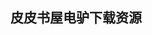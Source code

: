 ## 皮皮书屋电驴下载资源 

[面向模式的软件体系结构, 卷2.pdf]: (ed2k://|file|%E9%9D%A2%E5%90%91%E6%A8%A1%E5%BC%8F%E7%9A%84%E8%BD%AF%E4%BB%B6%E4%BD%93%E7%B3%BB%E7%BB%93%E6%9E%84%2C%20%E5%8D%B72.pdf|26214249|487a467c21ba5cb0e186b454bcc98b14|h=7sy5ukburionfcxbj62yrgtt7bbftsah|/)

[面向模式的软件体系结构，卷 3.pdf]: (ed2k://|file|%E9%9D%A2%E5%90%91%E6%A8%A1%E5%BC%8F%E7%9A%84%E8%BD%AF%E4%BB%B6%E4%BD%93%E7%B3%BB%E7%BB%93%E6%9E%84%EF%BC%8C%E5%8D%B7%203.pdf|18194190|31ba9c680d23ba16e12bb0f4dc1caa07|h=xhwub6zoedahco4eicmrz7ucbxxfiyvg|/)

[Pattern-Oriented Software Architecture Volume 4.pdf]: (ed2k://|file|Pattern-Oriented%20Software%20Architecture%20Volume%204.pdf|5471855|152d0e8532da39d118286ff5254a438a|h=np3bwjmp4asxbzntbqq5huzee6h4n2i3|/)

[Cisco Routers for the Small Business_ A Practical Guide for IT Professionals.pdf]: (ed2k://|file|Cisco%20Routers%20for%20the%20Small%20Business_%20A%20Practical%20Guide%20for%20IT%20Professionals.pdf|1691035|7fda382626c9e618b34ad1ee5df0f155|h=yyrz3h4zjjshhfz3ss47xucpbqnnfyt3|/)

[Asynchronous Android.pdf]: (ed2k://|file|Asynchronous%20Android.pdf|1469139|55340531b7a3f2208838659baf070249|h=ckdxqqgjynil45pcsiezpaxwwy7slkzx|/)

[Advanced Programming in the UNIX Environment, 2nd Edition.chm]: (ed2k://|file|Advanced%20Programming%20in%20the%20UNIX%20Environment%2C%202nd%20Edition.chm|3369501|49ea20fde198bdd55ecb4c514e73c23c|h=4zxs6w6fpyxjfyehnrowhprwxq4ffgmh|/)

[Hacking Exposed, Sixth Edition_ Network Security SecretsAnd Solutions.pdf]: (ed2k://|file|Hacking%20Exposed%2C%20Sixth%20Edition_%20Network%20Security%20SecretsAnd%20Solutions.pdf|15567368|94f6797f9e17f20a3668e4fd766ef59c|h=4wzkod66llnqfvmmcgzsbsek5h5744yp|/)

[Programming Visual C++  5th Edition.chm]: (ed2k://|file|Programming%20Visual%20C%2B%2B%20%205th%20Edition.chm|7827686|a252249295dcaa32a88c727432ddb92f|h=s6xbbbrjq4qukq6euzu7hwq4q2yartlu|/)

[FPGA Prototyping By Verilog Examples.pdf]: (ed2k://|file|FPGA%20Prototyping%20By%20Verilog%20Examples.pdf|22605555|415e47334c15b4699d6350b8d924029c|h=p75aeapn4kprupuj4fajcueafsupq2uk|/)

[Oracle Self-Service Applications.pdf]: (ed2k://|file|Oracle%20Self-Service%20Applications.pdf|11431113|6f58fd47460f35cd13d547e00955f0ea|h=6qsxq7ce7tdqvjm43dppcjpwxemnzhui|/)

[Refactoring Databases_ Evolutionary Database Design.chm]: (ed2k://|file|Refactoring%20Databases_%20Evolutionary%20Database%20Design.chm|3367978|c06a069b89a228ade4fb8c90515a0974|h=h5xmaqa4dmzqwtgzues62vq24aasscro|/)

[Java技术教程(基础篇).pdf]: (ed2k://|file|Java%E6%8A%80%E6%9C%AF%E6%95%99%E7%A8%8B%28%E5%9F%BA%E7%A1%80%E7%AF%87%29.pdf|19590792|9b3f8f4ee782f132bfa43c6f1fe686c7|h=bp2nqe2yjdgf7bldtihbjj66h4edw4xl|/)

[Enterprise Java Programming with IBM WebSphere, 2nd Edition.chm]: (ed2k://|file|Enterprise%20Java%20Programming%20with%20IBM%20WebSphere%2C%202nd%20Edition.chm|11120858|bd05146d2d9d14f97f6391a4d2776165|h=cfxxgfuhsh22udnznlk57kqfrrwtiuwc|/)

[Multiple View Geometry in Computer Vision (2nd Edition).pdf]: (ed2k://|file|Multiple%20View%20Geometry%20in%20Computer%20Vision%20%282nd%20Edition%29.pdf|10741787|405ec776d594c726839911bf4cbe6512|h=rzt7onqwz5cx2gkxrmlca5cxhckla6e6|/)

[Agile Marketing.pdf]: (ed2k://|file|Agile%20Marketing.pdf|11894511|004070b8c0d9e990bf1c72e29f06caba|h=qzdjnolytbys7rx2mhbh7zxp7zsj5qn2|/)

[逻辑学导论.pdf]: (ed2k://|file|%E9%80%BB%E8%BE%91%E5%AD%A6%E5%AF%BC%E8%AE%BA.pdf|47574357|556c715bb6bc41b43ac09a351d029420|h=bcwd5rclqba4qymut4aiekglplreyxe7|/)

[SWT_JFace in Action.pdf]: (ed2k://|file|SWT_JFace%20in%20Action.pdf|5497886|c26523bd76fee1e98311e62fb04fba4c|h=ylsx7p7vknhrmsythpt23l6mtc7qmvm7|/)

[计算机软件测试(原书第二版).pdf]: (ed2k://|file|%E8%AE%A1%E7%AE%97%E6%9C%BA%E8%BD%AF%E4%BB%B6%E6%B5%8B%E8%AF%95%28%E5%8E%9F%E4%B9%A6%E7%AC%AC%E4%BA%8C%E7%89%88%29.pdf|48017880|df8cac78e49533178a1a6c312ddb5ea6|h=4ezk6d7n3psgpnd4zr55xzs5pg3dum3c|/)

[Implementing Cisco Unified Communications Manager, Part 2 (CIPT2).pdf]: (ed2k://|file|Implementing%20Cisco%20Unified%20Communications%20Manager%2C%20Part%202%20%28CIPT2%29.pdf|10828849|d4b96405f2549750c41619939592462a|h=tamjvrbwaxpi2py6qil3yia56k3v4skl|/)

[UNIX(R) Systems for Modern Architectures.pdf]: (ed2k://|file|UNIX%28R%29%20Systems%20for%20Modern%20Architectures.pdf|28390894|206b1873497b32d94dda0cad9c451226|h=lenz6o553jm5eralvdviuoiqsttdttih|/)

[C标准库.pdf]: (ed2k://|file|C%E6%A0%87%E5%87%86%E5%BA%93.pdf|36282320|3b92e798b6e68a9e03345f7b58eb2e0a|h=yb5jotfbe5ef4vaaegkkmpshecyez3sd|/)

[登上Google之巅.pdf]: (ed2k://|file|%E7%99%BB%E4%B8%8AGoogle%E4%B9%8B%E5%B7%85.pdf|19348962|bedde7a37305e4df8d542b80803af741|h=7yzammgdeay37lzoygdwz2anknuemtpo|/)

[Ajax For Dummies.pdf]: (ed2k://|file|Ajax%20For%20Dummies.pdf|8359388|a13c649aa17261e8c519e2c3369f6715|h=spdv4o7fig6s54fsi3lfmjjmkt5cpqug|/)

[Head First Software Development.pdf]: (ed2k://|file|Head%20First%20Software%20Development.pdf|45456728|c52b9f681a2a445daa7f9770b1e17054|h=xmgz5vhue5u53p6izc2qbrarkn756stf|/)

[可爱的Python.pdf]: (ed2k://|file|%E5%8F%AF%E7%88%B1%E7%9A%84Python.pdf|7358954|db270aa6dcd13817683514d9074def0d|h=uhrnyv5he45tkdd3rqjeefa4zipsk5dq|/)

[The Art of Thinking Clearly.pdf]: (ed2k://|file|The%20Art%20of%20Thinking%20Clearly.pdf|1025142|0ffe2bae285fd6c7b6e34ea17f8d7ab4|h=f2xf5cq4fhrodkhtsg4sjqfzigihqobm|/)

[Programming Interactivity.pdf]: (ed2k://|file|Programming%20Interactivity.pdf|10361107|5a83bf505641c0b9e1f4a1f6ae4ae406|h=5u37f4kzbk3p7k4bjzbaktm45v72lcy4|/)

[Microsoft Windows Workflow Foundation 4.0 Cookbook.pdf]: (ed2k://|file|Microsoft%20Windows%20Workflow%20Foundation%204.0%20Cookbook.pdf|12578146|564c1e2caea0f7ed513a482ee712faba|h=6o5q2afv4fuv2w3qw2pvt7lphkwzybzg|/)

[Grails 2.pdf]: (ed2k://|file|Grails%202.pdf|13814110|10432def1d5fca713368a2f88c7d4a3a|h=mnl7wgrmywslicsqj44mihosxm63odjm|/)

[C语言接口与实现(人邮版ZIP卷2).pdf]: (ed2k://|file|C%E8%AF%AD%E8%A8%80%E6%8E%A5%E5%8F%A3%E4%B8%8E%E5%AE%9E%E7%8E%B0%28%E4%BA%BA%E9%82%AE%E7%89%88ZIP%E5%8D%B72%29.pdf|36921863|5ff10cb663130de3199e5c24ee9a544a|h=lpsr2tcci3iqakr4g2alcihlwpzk3nr7|/)

[Computational Complexity_ A Modern Approach.pdf]: (ed2k://|file|Computational%20Complexity_%20A%20Modern%20Approach.pdf|4783782|61f27fec5535f44eeadd60075d3d5bf8|h=j3gtlrfwkeisnln5dkigvbfpf6n4rwip|/)

[GNU Emacs Lisp 编程入门.pdf]: (ed2k://|file|GNU%20Emacs%20Lisp%20%E7%BC%96%E7%A8%8B%E5%85%A5%E9%97%A8.pdf|7385879|64cba9e2f0029a9335dc8b236952f679|h=m5zmwbsd6ape7br3ldvr42rcdh3olikm|/)

[Droids Made Simple_ For the Droid, Droid X, Droid 2, and Droid 2 Global.pdf]: (ed2k://|file|Droids%20Made%20Simple_%20For%20the%20Droid%2C%20Droid%20X%2C%20Droid%202%2C%20and%20Droid%202%20Global.pdf|46428783|9aef08c6b0ee74b571694566f4ee6a9d|h=qw5zw6flfnxpuen7lnkxxj2hha47ctau|/)

[Sencha Touch 2 Mobile JavaScript Framework.pdf]: (ed2k://|file|Sencha%20Touch%202%20Mobile%20JavaScript%20Framework.pdf|6435534|8d3a14455353706fa7ee6dd3f06ff006|h=3qtt7h6udr6ag2yrtfdnks6nkuvylzpv|/)

[BlackBerry for Work_ Productivity for Professionals.pdf]: (ed2k://|file|BlackBerry%20for%20Work_%20Productivity%20for%20Professionals.pdf|17403334|c0dbbcc07e2a622ff66596120d25741d|h=fbf5j46af2n5qwv3qyh6e4qbtjwm2apr|/)

[悟透Javascript（非完整版）.pdf]: (ed2k://|file|%E6%82%9F%E9%80%8FJavascript%EF%BC%88%E9%9D%9E%E5%AE%8C%E6%95%B4%E7%89%88%EF%BC%89.pdf|255774|f8c185f1241f0d202ba05d7e0e012fe8|h=eatbsapw4h34qrx35hxzqo2szkgeppvo|/)

[Memory as a Programming Concept in C and C++.chm]: (ed2k://|file|Memory%20as%20a%20Programming%20Concept%20in%20C%20and%20C%2B%2B.chm|3212150|4aac684eb4437e677fd66926df75b200|h=n4agac6uxuupqatiowr3fxji3nfy4q4p|/)

[Start Small, Stay Small.pdf]: (ed2k://|file|Start%20Small%2C%20Stay%20Small.pdf|2154314|419883fdc7b940fbf5dcfadc4dbaecf6|h=ps3e23oyy2klyv3mejozonh3z2pd7tlg|/)

[Java并发编程实战.pdf]: (ed2k://|file|Java%E5%B9%B6%E5%8F%91%E7%BC%96%E7%A8%8B%E5%AE%9E%E6%88%98.pdf|9285432|5896c3e3f7cacad604b39dcea9d8fd42|h=cgj6isdsukba4yctap7euxj63jdjwggs|/)

[JavaFX Special Effects.pdf]: (ed2k://|file|JavaFX%20Special%20Effects.pdf|3918115|aa89ae8003e680b31804ed3c7c6e756d|h=zpfnc36zer3x2i6iedcdb5qi4v4ibon6|/)

[ANALYZING THE SOCIAL WEB.pdf]: (ed2k://|file|ANALYZING%20THE%20SOCIAL%20WEB.pdf|11388834|eb53cca8833f0d6d3ddc184897e84487|h=x32suzjk3h4ofzuux3eturv43bv2ytsm|/)

[Head First Servlets and JSP_ Passing the Sun Certified Web Component Developer Exam, 2nd Edition.pdf]: (ed2k://|file|Head%20First%20Servlets%20and%20JSP_%20Passing%20the%20Sun%20Certified%20Web%20Component%20Developer%20Exam%2C%202nd%20Edition.pdf|66827811|6311c22e7c12604cd000493f81b3c68b|h=higeo7maqiarwlwpo3choejgjvkgvxss|/)

[Test Driven Development for Embedded C.pdf]: (ed2k://|file|Test%20Driven%20Development%20for%20Embedded%20C.pdf|8211456|a308d0127e0077008c1468f672f21367|h=euqqp563rjtxgysqvugqlv2iilnny4ss|/)

[JavaScript Patterns.pdf]: (ed2k://|file|JavaScript%20Patterns.pdf|3732015|fb7e07b01cdbc159a08f8576d86ab889|h=55yueq2gukghdkzppcir2gmacnih6clp|/)

[Introduction to Java Programming.pdf]: (ed2k://|file|Introduction%20to%20Java%20Programming.pdf|20700815|ef7500b4674626347149a7dd57d19640|h=hyhzvge6aljom5degxtr4pb5nmukzqg3|/)

[Effective C++ Second Verson.zip]: (ed2k://|file|Effective%20C%2B%2B%20Second%20Verson.zip|11067398|f9bb675eb27ba5a546f7969c6a36db92|h=l2xvdrhir4vuwqkeitzuxwetppgshymd|/)

[C++ Builder 6 Developer’s Guide.pdf]: (ed2k://|file|C%2B%2B%20Builder%206%20Developer%E2%80%99s%20Guide.pdf|4930363|f228562addca07623dcd402e7b6fcd51|h=ylxbawwmd45gybvx4vcpq26ajxnztpda|/)

[Python Essential Reference (4th Edition).pdf]: (ed2k://|file|Python%20Essential%20Reference%20%284th%20Edition%29.pdf|4287633|9dd303494ebf8bed6309683c15d9af5c|h=3smyidm2tb5j2vkvbr6frjh7j7hauzqr|/)

[WordPress Theme Development Beginner’s Guide, Third Edition.pdf]: (ed2k://|file|WordPress%20Theme%20Development%20Beginner%E2%80%99s%20Guide%2C%20Third%20Edition.pdf|19707102|6afba93275545d52f451de559664d32d|h=b3lbqjstxmadezkulofccnxaknn7d255|/)

[Google Android开发入门与实战.pdf]: (ed2k://|file|Google%20Android%E5%BC%80%E5%8F%91%E5%85%A5%E9%97%A8%E4%B8%8E%E5%AE%9E%E6%88%98.pdf|40603183|09693cb71124ff8207933d057121936a|h=ujsoodrjljxgzvj3vaion4dqp5bewmej|/)

[Fundamentals of Multicore Software Development.pdf]: (ed2k://|file|Fundamentals%20of%20Multicore%20Software%20Development.pdf|4333616|4673434b41182c58bc808bfefc425d02|h=fl6rkc4j7bd7xpyzhtmigzzhdccqulyf|/)

[Computer Vision Systems.pdf]: (ed2k://|file|Computer%20Vision%20Systems.pdf|6893026|e931403acc56f27ff68ad3a352d62044|h=qffo24xbzom2g6yrcgsmtoobbjt3ncj5|/)

[Windows Server 2008 Portable Command Guide_ MCTS 70-640, 70-642, 70-643, and MCITP 70-646, 70-647.pdf]: (ed2k://|file|Windows%20Server%202008%20Portable%20Command%20Guide_%20MCTS%2070-640%2C%2070-642%2C%2070-643%2C%20and%20MCITP%2070-646%2C%2070-647.pdf|10857641|586be62a19607f399da50b0b422276eb|h=lpq74r7jg5oezwj6zfl5dwondlihryft|/)

[Access 2007 VBA Bible_ For Data-Centric Microsoft Office Applications.pdf]: (ed2k://|file|Access%202007%20VBA%20Bible_%20For%20Data-Centric%20Microsoft%20Office%20Applications.pdf|24480432|06a23bd1489bc84ff4818c59ed4f0912|h=woiawceccmntcehnylparxzgyfrkehhy|/)

[Real-Time Shadows.pdf]: (ed2k://|file|Real-Time%20Shadows.pdf|49295661|d3292c2f5512c9d68b84793e19e21d53|h=fcwmgnqdjiyzfsvwn7rwg3hf2p6ugyxa|/)

[C++多核高级编程（中文高清扫描8-10章）.pdf]: (ed2k://|file|C%2B%2B%E5%A4%9A%E6%A0%B8%E9%AB%98%E7%BA%A7%E7%BC%96%E7%A8%8B%EF%BC%88%E4%B8%AD%E6%96%87%E9%AB%98%E6%B8%85%E6%89%AB%E6%8F%8F8-10%E7%AB%A0%EF%BC%89.pdf|28625150|8322b4dbcebd944879ea843f123a4be0|h=w66wzndrjmbmkjxyhbrqn5fkqvy3o6z6|/)

[Applied Cryptography_ Second Edition.pdf]: (ed2k://|file|Applied%20Cryptography_%20Second%20Edition.pdf|2909002|8268784550de7df0b0e5e6dc0817ba61|h=xszfhtqctegn24w3qoj2qwogzn4cy4zu|/)

[C# for Java Developers.chm]: (ed2k://|file|C%23%20for%20Java%20Developers.chm|637543|da88c6f3c474d59e5d5283fa280a6ad4|h=lcga6rtcrussq5c7i2sflzioxzro3njf|/)

[Struts 2 in Action.pdf]: (ed2k://|file|Struts%202%20in%20Action.pdf|6229090|c6a5269fa9b8f595f0307b8230e230d1|h=ti2xdhhcumlwdsoqsgt6qiekvroskj5i|/)

[Smashing webkit.pdf]: (ed2k://|file|Smashing%20webkit.pdf|20935070|e949c07d9f51fbc4220f856e6b1ac858|h=fjpo7eg3r25u6sgasgy5mvwt5b57laim|/)

[Microsoft SQL Server 2008 R2 Administration Cookbook.pdf]: (ed2k://|file|Microsoft%20SQL%20Server%202008%20R2%20Administration%20Cookbook.pdf|14923296|8b1d2c737bc8c86c32ba7119e888d806|h=k47fqelhcbsvor65brqsdqdugzetlnpi|/)

[Search Patterns.pdf]: (ed2k://|file|Search%20Patterns.pdf|15024294|436829bbf29a87e00cad2139da78e95d|h=34beei5oq4oplc7arnwlva3tu5whddul|/)

[C++编程_从问题分析到程序设计.pdf]: (ed2k://|file|C%2B%2B%E7%BC%96%E7%A8%8B_%E4%BB%8E%E9%97%AE%E9%A2%98%E5%88%86%E6%9E%90%E5%88%B0%E7%A8%8B%E5%BA%8F%E8%AE%BE%E8%AE%A1.pdf|18382725|b699833dea15caa9104a98b8aed5c962|h=z4yuvv6dqeulxoiuespmjx3f5e7qjbg5|/)

[Expert One-on-One J2EE Development without EJB.pdf]: (ed2k://|file|Expert%20One-on-One%20J2EE%20Development%20without%20EJB.pdf|8336867|a3830af81066de5d8ecee2981dfa1776|h=jujrilkvmztbs6in5u5q45fk3aroaenj|/)

[Python Cookbook, 3rd Edition（后缀改epub）.pdf]: (ed2k://|file|Python%20Cookbook%2C%203rd%20Edition%EF%BC%88%E5%90%8E%E7%BC%80%E6%94%B9epub%EF%BC%89.pdf|1875589|1751dda44de0407deccecbb6acb6fdc7|h=vga5cg6fnzcnmnl4ryqdjf6qhmwe7a25|/)

[The Pillars of Computation Theory_ State, Encoding, Nondeterminism.pdf]: (ed2k://|file|The%20Pillars%20of%20Computation%20Theory_%20State%2C%20Encoding%2C%20Nondeterminism.pdf|2168852|7a0c9b2556e9944076529fac367a2220|h=yih4yce5qn6afkf3bl44w4iwlisnm3wj|/)

[Learn Java In a Weekend.pdf]: (ed2k://|file|Learn%20Java%20In%20a%20Weekend.pdf|3637094|e6881274e514086d2ac9df640258febd|h=nnq5tee7n5ktqj5bmk2qaeg37qmqd6of|/)

[Interdomain Multicast Solutions Guide.chm]: (ed2k://|file|Interdomain%20Multicast%20Solutions%20Guide.chm|2257955|e017e5194557eb2de94b14445da66cdd|h=mcx7shxqhgaq55hntzng5yki4o4kair6|/)

[Understanding Digital Signal Processing 3rd Edition.pdf]: (ed2k://|file|Understanding%20Digital%20Signal%20Processing%203rd%20Edition.pdf|26829356|f456bb0ddc18797cce159850e81fd2e0|h=nhivygggcu56hlpnxxdjkm2m6mc4lkgd|/)

[《YES!产品经理(套装上下册)》 epub格式.pdf]: (ed2k://|file|%E3%80%8AYES%21%E4%BA%A7%E5%93%81%E7%BB%8F%E7%90%86%28%E5%A5%97%E8%A3%85%E4%B8%8A%E4%B8%8B%E5%86%8C%29%E3%80%8B%20epub%E6%A0%BC%E5%BC%8F.pdf|281183|70e8634e149913850a24f4ff738392b9|h=r6wf2t2m3vbhdwe5ckelumqulzpm4cem|/)

[Network and System Security.pdf]: (ed2k://|file|Network%20and%20System%20Security.pdf|5162536|e06806d0224576d0470ecc4f72436b43|h=emptbrjbmel4tz4h7gbglnv3omjokju3|/)

[Linux内核精髓(书签改善).pdf]: (ed2k://|file|Linux%E5%86%85%E6%A0%B8%E7%B2%BE%E9%AB%93%28%E4%B9%A6%E7%AD%BE%E6%94%B9%E5%96%84%29.pdf|42796742|fbea0911af7a3241c9f9c50ea66172f9|h=pcqurxty3jmhmrf2pjlat34635yerm2l|/)

[IT管理框架.pdf]: (ed2k://|file|IT%E7%AE%A1%E7%90%86%E6%A1%86%E6%9E%B6.pdf|28513470|9547eb15e9dec7f025ffa0a20a2a306d|h=tutb27hmuvrhuwzfq2ghktiskfhqmqgr|/)

[Beginning Mac OS X Snow Leopard Programming.rar]: (ed2k://|file|Beginning%20Mac%20OS%20X%20Snow%20Leopard%20Programming.rar|45934318|cccab3260d28e2f66f5524c068845458|h=7o2syznuqr5teatiipocbabof35mhov4|/)

[Implementing Laravel.pdf]: (ed2k://|file|Implementing%20Laravel.pdf|7314588|1df6572427adabe374e3cdb21679148c|h=jqutkntpewvteep3rhdxzywbkqmyzwtw|/)

[In the Plex_ How Google Thinks, Works and Shapes Our Lives.pdf]: (ed2k://|file|In%20the%20Plex_%20How%20Google%20Thinks%2C%20Works%20and%20Shapes%20Our%20Lives.pdf|3660029|267b790bb0bcce098388f549bf381fbe|h=4dcqdevjobxqwrdci6jblkpkjskg6g34|/)

[How Linux Works (EPUB).pdf]: (ed2k://|file|How%20Linux%20Works%20%28EPUB%29.pdf|2931053|f8951d98d590192daa8fafb35cdf4a70|h=nxgfwidcgwgqdhd4a6ubbp2usrhvudmn|/)

[SDL 2011_ Integrating System and Software Modeling.pdf]: (ed2k://|file|SDL%202011_%20Integrating%20System%20and%20Software%20Modeling.pdf|6698054|ad2d2f072251045828e38d1a312d33ce|h=tdnv5rqihj4ofyk5hr42ikmcbizjwflw|/)

[VoIP Deployment For Dummies.pdf]: (ed2k://|file|VoIP%20Deployment%20For%20Dummies.pdf|6355736|e737e6018bac96fa33f5adb794dcc34f|h=zg4kganroyirqtjp25suzgb3rf6ed34v|/)

[Processing, 2nd Edition.pdf]: (ed2k://|file|Processing%2C%202nd%20Edition.pdf|32038820|d2341108e399df9bc43e36f44f700c06|h=55k5mynakd4lnof4x7iq7e6gtrcc3dpq|/)


